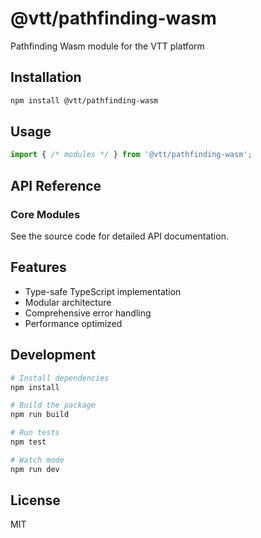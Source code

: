 # @vtt/pathfinding-wasm

Pathfinding Wasm module for the VTT platform

## Installation

```bash
npm install @vtt/pathfinding-wasm
```

## Usage

```typescript
import { /* modules */ } from '@vtt/pathfinding-wasm';
```

## API Reference

### Core Modules

See the source code for detailed API documentation.

## Features

- Type-safe TypeScript implementation
- Modular architecture
- Comprehensive error handling
- Performance optimized

## Development

```bash
# Install dependencies
npm install

# Build the package
npm run build

# Run tests
npm test

# Watch mode
npm run dev
```

## License

MIT
